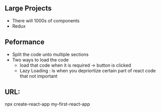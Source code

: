 ## Large Projects
* There will 1000s of components
* Redux 

## Peformance 
* Split the code unto multiple sections
* Two ways to load the code  
    * load that code when it is required -> button is clicked
    * Lazy Loading : is when you depriortize certain part of react code that not important 
  

## URL:
npx create-react-app my-first-react-app
